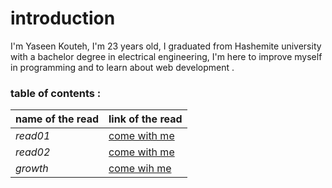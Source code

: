 # introduction
 I'm Yaseen Kouteh, I'm 23 years old, I graduated from Hashemite university with a bachelor degree in electrical engineering, I'm here to improve myself in programming  and to learn about web development .

 ### table of contents :
 
 **name of the read**   |   **link of the read**
 -----------------      |   --------
 *read01*               | [come with me](read01.md)
 *read02*               |[come with me](read02.md)
 *growth*               |[come wih me](growth.md)

 

